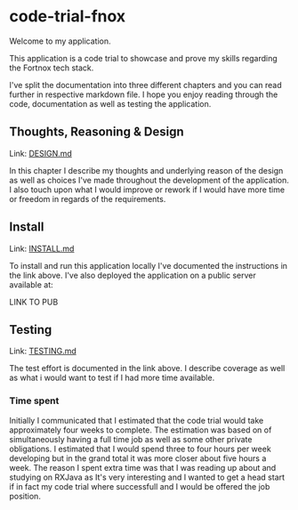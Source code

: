 # code-trial-fnox

Welcome to my application.

This application is a code trial to showcase and prove my skills regarding the Fortnox tech stack.

I've split the documentation into three different chapters and you can read further in respective markdown file. I hope you enjoy reading through the code, documentation as well as testing the application.

## Thoughts, Reasoning & Design

Link: [DESIGN.md](https://github.com/HarryHagelberg404/code-trial-fnox/blob/main/DESIGN.md)

In this chapter I describe my thoughts and underlying reason of the design as well as choices I've made throughout the development of the application. I also touch upon what I would improve or rework if I would have more time or freedom in regards of the requirements.

## Install

Link: [INSTALL.md](https://github.com/HarryHagelberg404/code-trial-fnox/blob/main/INSTALL.md)

To install and run this application locally I've documented the instructions in the link above. I've also deployed the application on a public server available at:

LINK TO PUB

## Testing

Link: [TESTING.md](https://github.com/HarryHagelberg404/code-trial-fnox/blob/main/TESTING.md)

The test effort is documented in the link above. I describe coverage as well as what i would want to test if I had more time available.

### Time spent

Initially I communicated that I estimated that the code trial would take approximately four weeks to complete. The estimation was based on of simultaneously having a full time job as well as some other private obligations. I estimated that I would spend three to four hours per week developing but in the grand total it was more closer about five hours a week. The reason I spent extra time was that I was reading up about and studying on RXJava as It's very interesting and I wanted to get a head start if in fact my code trial where successfull and I would be offered the job position.